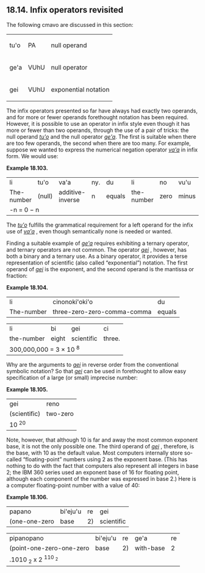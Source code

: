 <a id="section-infix-again"></a>18.14. <a id="c18s14"></a>Infix operators revisited
-----------------------------------------------------------------------------------

The following cmavo are discussed in this section:

<table class="cmavo-list"><colgroup></colgroup><tbody><tr class="cmavo-entry"><td class="cmavo"><p class="cmavo">tu'o</p></td><td class="selmaho"><p class="selmaho">PA</p></td><td class="description"><p class="description">null operand</p></td></tr><tr class="cmavo-entry"><td class="cmavo"><p class="cmavo">ge'a</p></td><td class="selmaho"><p class="selmaho">VUhU</p></td><td class="description"><p class="description">null operator</p></td></tr><tr class="cmavo-entry"><td class="cmavo"><p class="cmavo">gei</p></td><td class="selmaho"><p class="selmaho">VUhU</p></td><td class="description"><p class="description">exponential notation</p></td></tr></tbody></table>

The infix operators presented so far have always had exactly two operands, and for more or fewer operands forethought notation has been required. However, it is possible to use an operator in infix style even though it has more or fewer than two operands, through the use of a pair of tricks: the null operand _<a id="id-1.19.16.4.1.1" class="indexterm"></a>[_tu'o_](../go01#valsi-tuho)_ and the null operator _<a id="id-1.19.16.4.2.1" class="indexterm"></a>[_ge'a_](../go01#valsi-geha)_. The first is suitable when there are too few operands, the second when there are too many. For example, suppose we wanted to express the numerical negation operator _<a id="id-1.19.16.4.3.1" class="indexterm"></a>[_va'a_](../go01#valsi-vaha)_ in infix form. We would use:

<div class="interlinear-gloss-example example">
<a id="example-random-id-8Uh9"></a>

**Example 18.103. <a id="c18e14d1"></a>** 

<table class="interlinear-gloss"><colgroup></colgroup><tbody><tr class="jbo"><td>li</td><td>tu'o</td><td>va'a</td><td>ny.</td><td>du</td><td>li</td><td>no</td><td>vu'u</td><td>ny.</td></tr><tr class="gloss"><td>The-number</td><td>(null)</td><td>additive-inverse</td><td>n</td><td>equals</td><td>the-number</td><td>zero</td><td>minus</td><td>n.</td></tr><tr class="informalequation"><td colspan="12321"><div class="informalequation"><span class="mathphrase">-n = 0 − n</span></div></td></tr></tbody></table>

</div>  

<a id="id-1.19.16.6.1" class="indexterm"></a><a id="id-1.19.16.6.2" class="indexterm"></a><a id="id-1.19.16.6.3" class="indexterm"></a>The _<a id="id-1.19.16.6.4.1" class="indexterm"></a>[_tu'o_](../go01#valsi-tuho)_ fulfills the grammatical requirement for a left operand for the infix use of _<a id="id-1.19.16.6.5.1" class="indexterm"></a>[_va'a_](../go01#valsi-vaha)_ , even though semantically none is needed or wanted.

<a id="id-1.19.16.7.1" class="indexterm"></a><a id="id-1.19.16.7.2" class="indexterm"></a><a id="id-1.19.16.7.3" class="indexterm"></a>Finding a suitable example of _<a id="id-1.19.16.7.4.1" class="indexterm"></a>[_ge'a_](../go01#valsi-geha)_ requires exhibiting a ternary operator, and ternary operators are not common. The operator _<a id="id-1.19.16.7.5.1" class="indexterm"></a>[_gei_](../go01#valsi-gei)_ , however, has both a binary and a ternary use. As a binary operator, it provides a terse representation of scientific (also called “exponential”) notation. The first operand of _<a id="id-1.19.16.7.7.1" class="indexterm"></a>[_gei_](../go01#valsi-gei)_ is the exponent, and the second operand is the mantissa or fraction:

<div class="interlinear-gloss-example example">
<a id="example-random-id-VjtV"></a>

**Example 18.104. <a id="c18e14d2"></a><a id="id-1.19.16.8.1.2" class="indexterm"></a>** 

<table class="interlinear-gloss"><colgroup></colgroup><tbody><tr class="jbo"><td>li</td><td>cinonoki'oki'o</td><td>du</td></tr><tr class="gloss"><td>The-number</td><td>three-zero-zero-comma-comma</td><td>equals</td></tr></tbody></table>

<table class="interlinear-gloss"><colgroup></colgroup><tbody><tr class="jbo"><td>li</td><td>bi</td><td>gei</td><td>ci</td></tr><tr class="gloss"><td>the-number</td><td>eight</td><td>scientific</td><td>three.</td></tr><tr class="informalequation"><td colspan="12321"><div class="informalequation"><span class="mathphrase">300,000,000 = 3 × 10 <sup>8</sup></span></div></td></tr></tbody></table>

</div>  

<a id="id-1.19.16.9.1" class="indexterm"></a><a id="id-1.19.16.9.2" class="indexterm"></a>Why are the arguments to _<a id="id-1.19.16.9.3.1" class="indexterm"></a>[_gei_](../go01#valsi-gei)_ in reverse order from the conventional symbolic notation? So that _<a id="id-1.19.16.9.4.1" class="indexterm"></a>[_gei_](../go01#valsi-gei)_ can be used in forethought to allow easy specification of a large (or small) imprecise number:

<div class="interlinear-gloss-example example">
<a id="example-random-id-zmqy"></a>

**Example 18.105. <a id="c18e14d3"></a><a id="id-1.19.16.10.1.2" class="indexterm"></a>** 

<table class="interlinear-gloss"><colgroup></colgroup><tbody><tr class="jbo"><td>gei</td><td>reno</td></tr><tr class="gloss"><td>(scientific)</td><td>two-zero</td></tr><tr class="informalequation"><td colspan="12321"><div class="informalequation"><span class="mathphrase">10 <sup>20</sup></span></div></td></tr></tbody></table>

</div>  

<a id="id-1.19.16.11.1" class="indexterm"></a><a id="id-1.19.16.11.2" class="indexterm"></a><a id="id-1.19.16.11.3" class="indexterm"></a><a id="id-1.19.16.11.4" class="indexterm"></a><a id="id-1.19.16.11.5" class="indexterm"></a><a id="id-1.19.16.11.6" class="indexterm"></a>Note, however, that although 10 is far and away the most common exponent base, it is not the only possible one. The third operand of _<a id="id-1.19.16.11.7.1" class="indexterm"></a>[_gei_](../go01#valsi-gei)_ , therefore, is the base, with 10 as the default value. Most computers internally store so-called “floating-point” numbers using 2 as the exponent base. (This has nothing to do with the fact that computers also represent all integers in base 2; the IBM 360 series used an exponent base of 16 for floating point, although each component of the number was expressed in base 2.) Here is a computer floating-point number with a value of 40:

<div class="interlinear-gloss-example example">
<a id="example-random-id-7nMz"></a>

**Example 18.106. <a id="c18e14d4"></a>** 

<table class="interlinear-gloss"><colgroup></colgroup><tbody><tr class="jbo"><td>papano</td><td>bi'eju'u</td><td>re</td><td>gei</td></tr><tr class="gloss"><td>(one-one-zero</td><td>base</td><td>2)</td><td>scientific</td></tr></tbody></table>

<table class="interlinear-gloss"><colgroup></colgroup><tbody><tr class="jbo"><td>pipanopano</td><td>bi'eju'u</td><td>re</td><td>ge'a</td><td>re</td></tr><tr class="gloss"><td>(point-one-zero-one-zero</td><td>base</td><td>2)</td><td>with-base</td><td>2</td></tr><tr class="informalequation"><td colspan="12321"><div class="informalequation"><span class="mathphrase">.1010 <sub>2</sub> x 2 <sup>110 <sub>2</sub></sup></span></div></td></tr></tbody></table>

</div>